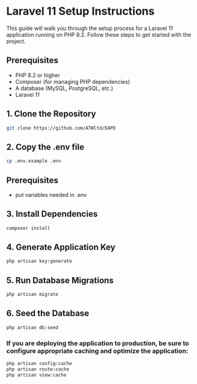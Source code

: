 # Laravel 11 Setup Instructions

This guide will walk you through the setup process for a Laravel 11 application running on PHP 8.2. Follow these steps to get started with the project.

## Prerequisites

- PHP 8.2 or higher
- Composer (for managing PHP dependencies)
- A database (MySQL, PostgreSQL, etc.)
- Laravel 11

## 1. Clone the Repository
```bash
git clone https://github.com/ATWltd/EAPD
```
## 2. Copy the .env file

```bash
cp .env.example .env
```

## Prerequisites
- put variables needed in .env

## 3. Install Dependencies
```bash
composer install
```
## 4. Generate Application Key
```bash
php artisan key:generate
```
## 5. Run Database Migrations
```bash
php artisan migrate
```

## 6. Seed the Database
```bash
php artisan db:seed
```

### If you are deploying the application to production, be sure to configure appropriate caching and optimize the application:
```bash
php artisan config:cache
php artisan route:cache
php artisan view:cache
